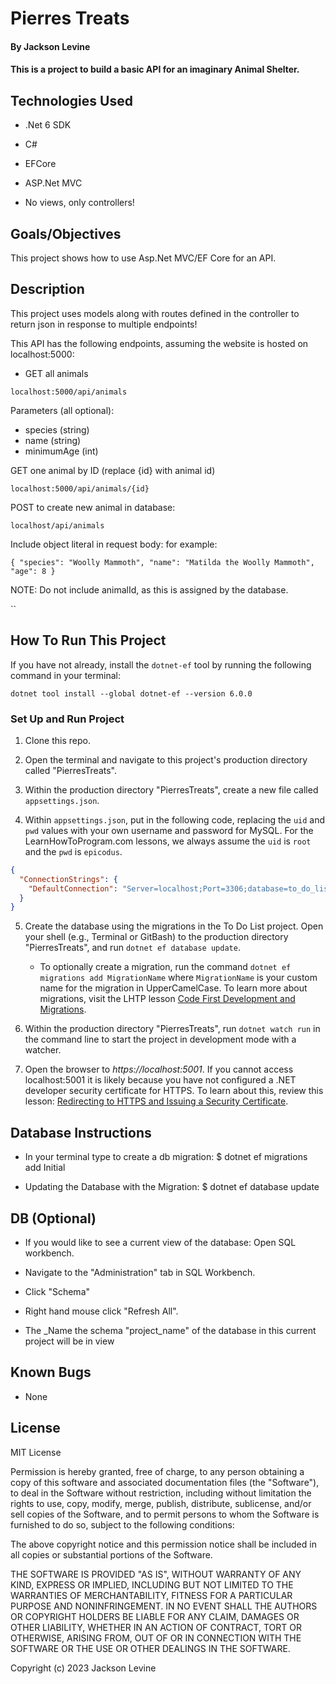 # Pierres Treats

#### By Jackson Levine

#### This is a project to build a basic API for an imaginary Animal Shelter.

## Technologies Used

* .Net 6 SDK

* C#

* EFCore

* ASP.Net MVC

* No views, only controllers!

## Goals/Objectives

This project shows how to use Asp.Net MVC/EF Core for an API.

## Description

This project uses models along with routes defined in the controller to return json in response to multiple endpoints!

This API has the following endpoints, assuming the website is hosted on localhost:5000:

* GET all animals

`localhost:5000/api/animals`

Parameters (all optional):

* species (string)
* name (string)
* minimumAge (int)

GET one animal by ID (replace {id} with animal id)

`localhost:5000/api/animals/{id}`

POST to create new animal in database:

`localhost/api/animals`

Include object literal in request body: for example:

`{
    "species": "Woolly Mammoth",
    "name": "Matilda the Woolly Mammoth",
    "age": 8
}`

NOTE: Do not include animalId, as this is assigned by the database.



``

## How To Run This Project

If you have not already, install the `dotnet-ef` tool by running the following command in your terminal:

```
dotnet tool install --global dotnet-ef --version 6.0.0
```

### Set Up and Run Project

1. Clone this repo.

2. Open the terminal and navigate to this project's production directory called "PierresTreats".

3. Within the production directory "PierresTreats", create a new file called `appsettings.json`.

4. Within `appsettings.json`, put in the following code, replacing the `uid` and `pwd` values with your own username and password for MySQL. For the LearnHowToProgram.com lessons, we always assume the `uid` is `root` and the `pwd` is `epicodus`.

```json
{
  "ConnectionStrings": {
    "DefaultConnection": "Server=localhost;Port=3306;database=to_do_list_with_auth;uid=root;pwd=epicodus;"
  }
}
```

5. Create the database using the migrations in the To Do List project. Open your shell (e.g., Terminal or GitBash) to the production directory "PierresTreats", and run `dotnet ef database update`. 
    - To optionally create a migration, run the command `dotnet ef migrations add MigrationName` where `MigrationName` is your custom name for the migration in UpperCamelCase. To learn more about migrations, visit the LHTP lesson [Code First Development and Migrations](https://www.learnhowtoprogram.com/c-and-net-part-time/many-to-many-relationships/code-first-development-and-migrations).

6. Within the production directory "PierresTreats", run `dotnet watch run` in the command line to start the project in development mode with a watcher.

7. Open the browser to _https://localhost:5001_. If you cannot access localhost:5001 it is likely because you have not configured a .NET developer security certificate for HTTPS. To learn about this, review this lesson: [Redirecting to HTTPS and Issuing a Security Certificate](https://www.learnhowtoprogram.com/lessons/redirecting-to-https-and-issuing-a-security-certificate).

## Database Instructions 

* In your terminal type to create a db migration: $ dotnet ef migrations add Initial

* Updating the Database with the Migration: $ dotnet ef database update

## DB (Optional)

* If you would like to see a current view of the database: Open SQL workbench.

* Navigate to the "Administration" tab in SQL Workbench.

* Click "Schema" 

* Right hand mouse click "Refresh All".

* The _Name the schema "project_name" of the database in this current project will be in view

## Known Bugs

* None

## License

MIT License

Permission is hereby granted, free of charge, to any person obtaining a copy
of this software and associated documentation files (the "Software"), to deal
in the Software without restriction, including without limitation the rights
to use, copy, modify, merge, publish, distribute, sublicense, and/or sell
copies of the Software, and to permit persons to whom the Software is
furnished to do so, subject to the following conditions:

The above copyright notice and this permission notice shall be included in all
copies or substantial portions of the Software.

THE SOFTWARE IS PROVIDED "AS IS", WITHOUT WARRANTY OF ANY KIND, EXPRESS OR
IMPLIED, INCLUDING BUT NOT LIMITED TO THE WARRANTIES OF MERCHANTABILITY,
FITNESS FOR A PARTICULAR PURPOSE AND NONINFRINGEMENT. IN NO EVENT SHALL THE
AUTHORS OR COPYRIGHT HOLDERS BE LIABLE FOR ANY CLAIM, DAMAGES OR OTHER
LIABILITY, WHETHER IN AN ACTION OF CONTRACT, TORT OR OTHERWISE, ARISING FROM,
OUT OF OR IN CONNECTION WITH THE SOFTWARE OR THE USE OR OTHER DEALINGS IN THE
SOFTWARE.

Copyright (c) 2023 Jackson Levine